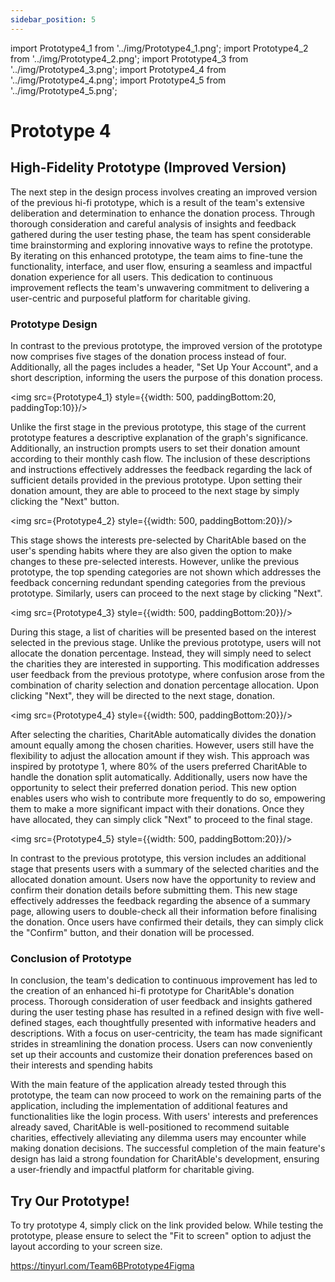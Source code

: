 ```yaml
---
sidebar_position: 5
---
```


import Prototype4_1 from '../img/Prototype4_1.png';
import Prototype4_2 from '../img/Prototype4_2.png';
import Prototype4_3 from '../img/Prototype4_3.png';
import Prototype4_4 from '../img/Prototype4_4.png';
import Prototype4_5 from '../img/Prototype4_5.png';

# Prototype 4
## High-Fidelity Prototype (Improved Version)
The next step in the design process involves creating an improved version of the previous hi-fi prototype, which is a result of the team's extensive deliberation and determination to enhance the donation process. Through thorough consideration and careful analysis of insights and feedback gathered during the user testing phase, the team has spent considerable time brainstorming and exploring innovative ways to refine the prototype. By iterating on this enhanced prototype, the team aims to fine-tune the functionality, interface, and user flow, ensuring a seamless and impactful donation experience for all users. This dedication to continuous improvement reflects the team's unwavering commitment to delivering a user-centric and purposeful platform for charitable giving.
### Prototype Design

In contrast to the previous prototype, the improved version of the prototype now comprises five stages of the donation process instead of four. Additionally, all the pages includes a header, "Set Up Your Account", and a short description, informing the users the purpose of this donation process. 

<img src={Prototype4_1} style={{width: 500, paddingBottom:20, paddingTop:10}}/>

Unlike the first stage in the previous prototype, this stage of the current prototype features a descriptive explanation of the graph's significance. Additionally, an instruction prompts users to set their donation amount according to their monthly cash flow. The inclusion of these descriptions and instructions effectively addresses the feedback regarding the lack of sufficient details provided in the previous prototype. Upon setting their donation amount, they are able to proceed to the next stage by simply clicking the "Next" button. 


<img src={Prototype4_2} style={{width: 500, paddingBottom:20}}/>  

This stage shows the interests pre-selected by CharitAble based on the user's spending habits where they are also given the option to make changes to these pre-selected interests. However, unlike the previous prototype, the top spending categories are not shown which addresses the feedback concerning redundant spending categories from the previous prototype. Similarly, users can proceed to the next stage by clicking "Next". 

<img src={Prototype4_3} style={{width: 500, paddingBottom:20}}/>

During this stage, a list of charities will be presented based on the interest selected in the previous stage. Unlike the previous prototype, users will not allocate the donation percentage. Instead, they will simply need to select the charities they are interested in supporting. This modification addresses user feedback from the previous prototype, where confusion arose from the combination of charity selection and donation percentage allocation. Upon clicking "Next", they will be directed to the next stage, donation.

<img src={Prototype4_4} style={{width: 500, paddingBottom:20}}/>

After selecting the charities, CharitAble automatically divides the donation amount equally among the chosen charities. However, users still have the flexibility to adjust the allocation amount if they wish. This approach was inspired by prototype 1, where 80% of the users preferred CharitAble to handle the donation split automatically. Additionally, users now have the opportunity to select their preferred donation period. This new option enables users who wish to contribute more frequently to do so, empowering them to make a more significant impact with their donations. Once they have allocated, they can simply click "Next" to proceed to the final stage.

<img src={Prototype4_5} style={{width: 500, paddingBottom:20}}/>

In contrast to the previous prototype, this version includes an additional stage that presents users with a summary of the selected charities and the allocated donation amount. Users now have the opportunity to review and confirm their donation details before submitting them. This new stage effectively addresses the feedback regarding the absence of a summary page, allowing users to double-check all their information before finalising the donation. Once users have confirmed their details, they can simply click the "Confirm" button, and their donation will be processed.

### Conclusion of Prototype
In conclusion, the team's dedication to continuous improvement has led to the creation of an enhanced hi-fi prototype for CharitAble's donation process. Thorough consideration of user feedback and insights gathered during the user testing phase has resulted in a refined design with five well-defined stages, each thoughtfully presented with informative headers and descriptions. With a focus on user-centricity, the team has made significant strides in streamlining the donation process. Users can now conveniently set up their accounts and customize their donation preferences based on their interests and spending habits

With the main feature of the application already tested through this prototype, the team can now proceed to work on the remaining parts of the application, including the implementation of additional features and functionalities like the login process. With users' interests and preferences already saved, CharitAble is well-positioned to recommend suitable charities, effectively alleviating any dilemma users may encounter while making donation decisions. The successful completion of the main feature's design has laid a strong foundation for CharitAble's development, ensuring a user-friendly and impactful platform for charitable giving.

## Try Our Prototype!
To try prototype 4, simply click on the link provided below. While testing the prototype, please ensure to select the "Fit to screen" option to adjust the layout according to your screen size.

https://tinyurl.com/Team6BPrototype4Figma
